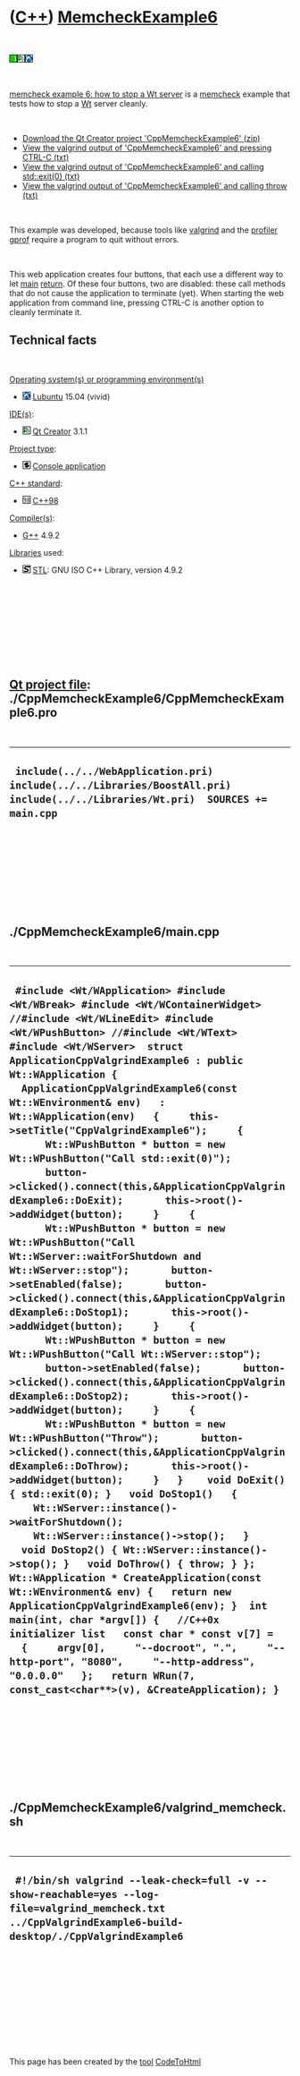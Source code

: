 
 

 

 

 

 

([C++](Cpp.md)) [MemcheckExample6](CppMemcheckExample6.md)
============================================================

 

![Wt](PicWt.png)![Qt
Creator](PicQtCreator.png)![Lubuntu](PicLubuntu.png)

 

[memcheck example 6: how to stop a Wt server](CppMemcheckExample6.md)
is a [memcheck](CppMemcheck.md) example that tests how to stop a
[Wt](CppWt.md) server cleanly.

 

-   [Download the Qt Creator project
    'CppMemcheckExample6' (zip)](CppMemcheckExample6.zip)
-   [View the valgrind output of 'CppMemcheckExample6' and pressing
    CTRL-C (txt)](CppMemcheckExample6_ctrl_c.txt)
-   [View the valgrind output of 'CppMemcheckExample6' and
    calling std::exit(0) (txt)](CppMemcheckExample6_exit.txt)
-   [View the valgrind output of 'CppMemcheckExample6' and calling
    throw (txt)](CppMemcheckExample6_throw.txt)

 

This example was developed, because tools like
[valgrind](CppValgrind.md) and the [profiler](CppProfiler.md)
[gprof](CppGprof.md) require a program to quit without errors.

 

This web application creates four buttons, that each use a different way
to let [main](CppMain.md) [return](CppReturn.md). Of these four
buttons, two are disabled: these call methods that do not cause the
application to terminate (yet). When starting the web application from
command line, pressing CTRL-C is another option to cleanly terminate it.

Technical facts
---------------

 

[Operating system(s) or programming environment(s)](CppOs.md)

-   ![Lubuntu](PicLubuntu.png) [Lubuntu](CppLubuntu.md) 15.04 (vivid)

[IDE(s)](CppIde.md):

-   ![Qt Creator](PicQtCreator.png) [Qt Creator](CppQtCreator.md) 3.1.1

[Project type](CppQtProjectType.md):

-   ![console](PicConsole.png) [Console
    application](CppConsoleApplication.md)

[C++ standard](CppStandard.md):

-   ![C++98](PicCpp98.png) [C++98](Cpp98.md)

[Compiler(s)](CppCompiler.md):

-   [G++](CppGpp.md) 4.9.2

[Libraries](CppLibrary.md) used:

-   ![STL](PicStl.png) [STL](CppStl.md): GNU ISO C++ Library, version
    4.9.2

 

 

 

 

 

[Qt project file](CppQtProjectFile.md): ./CppMemcheckExample6/CppMemcheckExample6.pro
--------------------------------------------------------------------------------------

 

  ---------------------------------------------------------------------------------------------------------------------------------
  ` include(../../WebApplication.pri) include(../../Libraries/BoostAll.pri) include(../../Libraries/Wt.pri)  SOURCES += main.cpp`
  ---------------------------------------------------------------------------------------------------------------------------------

 

 

 

 

 

./CppMemcheckExample6/main.cpp
------------------------------

 

  -------------------------------------------------------------------------------------------------------------------------------------------------------------------------------------------------------------------------------------------------------------------------------------------------------------------------------------------------------------------------------------------------------------------------------------------------------------------------------------------------------------------------------------------------------------------------------------------------------------------------------------------------------------------------------------------------------------------------------------------------------------------------------------------------------------------------------------------------------------------------------------------------------------------------------------------------------------------------------------------------------------------------------------------------------------------------------------------------------------------------------------------------------------------------------------------------------------------------------------------------------------------------------------------------------------------------------------------------------------------------------------------------------------------------------------------------------------------------------------------------------------------------------------------------------------------------------------------------------------------------------------------------------------------------------------------------------------------------------------------------------------------------------------------------------------------------------------------------------------------------------------------------------------------------------------------------------------------------------------
  ` #include <Wt/WApplication> #include <Wt/WBreak> #include <Wt/WContainerWidget> //#include <Wt/WLineEdit> #include <Wt/WPushButton> //#include <Wt/WText> #include <Wt/WServer>  struct ApplicationCppValgrindExample6 : public Wt::WApplication {   ApplicationCppValgrindExample6(const Wt::WEnvironment& env)   : Wt::WApplication(env)   {     this->setTitle("CppValgrindExample6");     {       Wt::WPushButton * button = new Wt::WPushButton("Call std::exit(0)");       button->clicked().connect(this,&ApplicationCppValgrindExample6::DoExit);       this->root()->addWidget(button);     }     {       Wt::WPushButton * button = new Wt::WPushButton("Call Wt::WServer::waitForShutdown and Wt::WServer::stop");       button->setEnabled(false);       button->clicked().connect(this,&ApplicationCppValgrindExample6::DoStop1);       this->root()->addWidget(button);     }     {       Wt::WPushButton * button = new Wt::WPushButton("Call Wt::WServer::stop");       button->setEnabled(false);       button->clicked().connect(this,&ApplicationCppValgrindExample6::DoStop2);       this->root()->addWidget(button);     }     {       Wt::WPushButton * button = new Wt::WPushButton("Throw");       button->clicked().connect(this,&ApplicationCppValgrindExample6::DoThrow);       this->root()->addWidget(button);     }   }    void DoExit() { std::exit(0); }   void DoStop1()   {     Wt::WServer::instance()->waitForShutdown();     Wt::WServer::instance()->stop();   }   void DoStop2() { Wt::WServer::instance()->stop(); }   void DoThrow() { throw; } };   Wt::WApplication * CreateApplication(const Wt::WEnvironment& env) {   return new ApplicationCppValgrindExample6(env); }  int main(int, char *argv[]) {   //C++0x initializer list   const char * const v[7] =   {     argv[0],     "--docroot", ".",     "--http-port", "8080",     "--http-address", "0.0.0.0"   };   return WRun(7, const_cast<char**>(v), &CreateApplication); }`
  -------------------------------------------------------------------------------------------------------------------------------------------------------------------------------------------------------------------------------------------------------------------------------------------------------------------------------------------------------------------------------------------------------------------------------------------------------------------------------------------------------------------------------------------------------------------------------------------------------------------------------------------------------------------------------------------------------------------------------------------------------------------------------------------------------------------------------------------------------------------------------------------------------------------------------------------------------------------------------------------------------------------------------------------------------------------------------------------------------------------------------------------------------------------------------------------------------------------------------------------------------------------------------------------------------------------------------------------------------------------------------------------------------------------------------------------------------------------------------------------------------------------------------------------------------------------------------------------------------------------------------------------------------------------------------------------------------------------------------------------------------------------------------------------------------------------------------------------------------------------------------------------------------------------------------------------------------------------------------------

 

 

 

 

 

./CppMemcheckExample6/valgrind\_memcheck.sh
-------------------------------------------

 

  -------------------------------------------------------------------------------------------------------------------------------------------------------------
  ` #!/bin/sh valgrind --leak-check=full -v --show-reachable=yes --log-file=valgrind_memcheck.txt ../CppValgrindExample6-build-desktop/./CppValgrindExample6`
  -------------------------------------------------------------------------------------------------------------------------------------------------------------

 

 

 

 

 

 

This page has been created by the [tool](Tools.md)
[CodeToHtml](ToolCodeToHtml.md)
